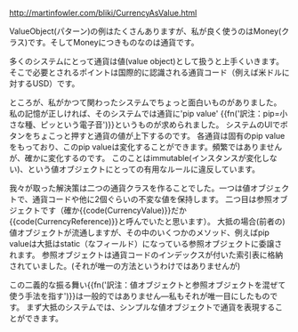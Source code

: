 http://martinfowler.com/bliki/CurrencyAsValue.html

ValueObject(パターン)の例はたくさんありますが、私が良く使うのはMoney(クラス)です。そしてMoneyにつきものなのは通貨です。

多くのシステムにとって通貨は値(value object)として扱うと上手くいきます。
そこで必要とされるポイントは国際的に認識される通貨コード（例えば米ドルに対するUSD）です。

ところが、私がかつて関わったシステムでちょっと面白いものがありました。
私の記憶が正しければ、そのシステムでは通貨に'pip value' {{fn('訳注：pip=小さな種、ピッという電子音')}}というものが求められました。
システムのUIでボタンをちょこっと押すと通貨の値が上下するのです。
各通貨は固有のpip valueをもっており、このpip valueは変化することができます。頻繁ではありませんが、確かに変化するのです。
このことはimmutable(インスタンスが変化しない)、という値オブジェクトにとっての有用なルールに違反しています。


我々が取った解決策は二つの通貨クラスを作ることでした。一つは値オブジェクトで、通貨コードや他に2個ぐらいの不変な値を保持します。
二つ目は参照オブジェクトです（確か{{code(CurrencyValue)}}だか{{code(CurrencyReference)}}と呼んでいたと思います）。
大抵の場合(前者の)値オブジェクトが流通しますが、その中のいくつかのメソッド、例えばpip valueは大抵はstatic（なフィールド）になっている参照オブジェクトに委譲されます。
参照オブジェクトは通貨コードのインデックスが付いた索引表に格納されていました。(それが唯一の方法というわけではありませんが)

この二義的な振る舞い{{fn('訳注：値オブジェクトと参照オブジェクトを混ぜて使う手法を指す')}}は一般的ではありません—私もそれが唯一目にしたものです。
まず大抵のシステムでは、シンプルな値オブジェクトで通貨を表現することができます。